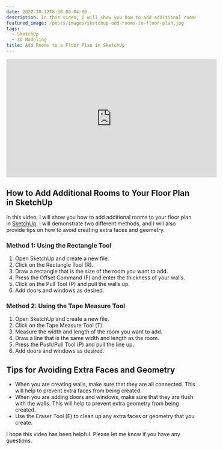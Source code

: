 ```yaml
---
date: 2022-10-12T8:30:00-04:00
description: In this video, I will show you how to add additional rooms to your floor plan in SketchUp. I will demonstrate two different methods, and I will also provide tips on how to avoid creating extra faces and geometry.
featured_image: /posts/images/sketchup-add-rooms-to-floor-plan.jpg
tags:
  - SketchUp
  - 3D Modeling
title: Add Rooms to a Floor Plan in SketchUp
---
```


<div class="iframe-16-9-container">
<iframe class="youTubeIframe" width="560" height="315" src="https://www.youtube.com/embed/9neVB6ioeWo?rel=0" title="YouTube video player" frameborder="0" allow="accelerometer; autoplay; clipboard-write; encrypted-media; gyroscope; picture-in-picture; web-share" allowfullscreen></iframe>
</div>

## How to Add Additional Rooms to Your Floor Plan in SketchUp

In this video, I will show you how to add additional rooms to your floor plan in [SketchUp](sketchup.md). I will demonstrate two different methods, and I will also provide tips on how to avoid creating extra faces and geometry.

### Method 1: Using the Rectangle Tool

1. Open SketchUp and create a new file.
2. Click on the Rectangle Tool (R).
3. Draw a rectangle that is the size of the room you want to add.
4. Press the Offset Command (F) and enter the thickness of your walls.
5. Click on the Pull Tool (P) and pull the walls up.
6. Add doors and windows as desired.

### Method 2: Using the Tape Measure Tool

1. Open SketchUp and create a new file.
2. Click on the Tape Measure Tool (T).
3. Measure the width and length of the room you want to add.
4. Draw a line that is the same width and length as the room.
5. Press the Push/Pull Tool (P) and pull the line up.
6. Add doors and windows as desired.

## Tips for Avoiding Extra Faces and Geometry

- When you are creating walls, make sure that they are all connected. This will help to prevent extra faces from being created.
- When you are adding doors and windows, make sure that they are flush with the walls. This will help to prevent extra geometry from being created.
- Use the Eraser Tool (E) to clean up any extra faces or geometry that you create.

I hope this video has been helpful. Please let me know if you have any questions.
